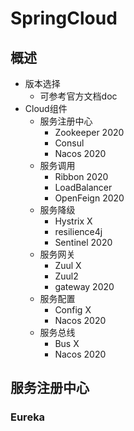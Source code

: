 # SpringCloud

## 概述

* 版本选择
  * 可参考官方文档doc
* Cloud组件
  * 服务注册中心
    * Zookeeper 2020
    * Consul
    * Nacos 2020
  * 服务调用
    * Ribbon 2020
    * LoadBalancer
    * OpenFeign 2020
  * 服务降级
    * Hystrix  X
    * resilience4j
    * Sentinel 2020
  * 服务网关
    * Zuul  X
    * Zuul2
    * gateway 2020
  * 服务配置
    * Config X
    * Nacos 2020
  * 服务总线
    * Bus  X
    * Nacos  2020

## 服务注册中心

### Eureka

